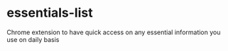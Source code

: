 # essentials-list
Chrome extension to have quick access on any essential information you use on daily basis

